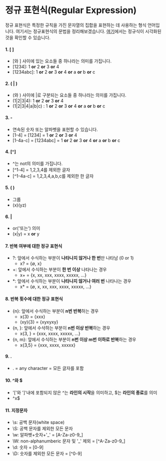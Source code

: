 # 정규 표현식(Regular Expression)
정규 표현식은 특정한 규칙을 가진 문자열의 집합을 표현하는 데 사용하는 형식 언어입니다.
여기서는 정규표현식의 문법을 정리해보겠습니다. 
[여기]에서는 정규식이 시각화된 것을 확인할 수 있습니다. 

[여기]: https://regexper.com/

#### 1. \[   \]
* \[와 \] 사이에 있는 요소들 중 하나라는 의미를 가집니다. 
* \[1234\]: 1 **or** 2 **or** 3 **or** 4
* \[1234abc\]: 1 **or** 2 **or** 3 **or** 4 **or** a **or** b **or** c

#### 2. ( | )
* (와 ) 사이에 |로 구분되는 요소들 중 하나라는 의미를 가집니다. 
* (1|2|3|4): 1 **or** 2 **or** 3 **or** 4
* (1|2|3|4|a|b|c) : 1 **or** 2 **or** 3 **or** 4 **or** a **or** b **or** c

#### 3. -
* 연속된 숫자 또는 알파벳을 표현할 수 있습니다. 
* \[1-4\] = \[1234\] = 1 **or** 2 **or** 3 **or** 4
* \[1-4a-c\] = \[1234abc\] =  1 **or** 2 **or** 3 **or** 4 **or** a **or** b **or** c

#### 4. \[^\]
* ^는 not의 의미를 가집니다. 
* \[^1-4\] = 1,2,3,4를 제외한 글자
* \[^1-4a-c\] = 1,2,3,4,a,b,c를 제외한 한 글자

#### 5. ( ) 
* 그룹
* (x)(yz)

#### 6. | 
* or('또는') 의미
* (x|y) = x **or** y

#### 7. 반복 여부에 대한 정규 표현식
* ?: 앞에서 수식하는 부분이 **나타나지 않거나 한 번**만 나타남 (0 or 1)
  * x? = {∅, x}
* +: 앞에서 수식하는 부분이 **한 번 이상** 나타나는 경우
  * x+ = {x, xx, xxx, xxxx, xxxxx, ...}
* \*: 앞에서 수식하는 부분이 **나타나지 않거나 여러 번** 나타나는 경우
  * x* = {∅, x, xx, xxx, xxxx, xxxxx, ...}
  
#### 8. 반복 횟수에 대한 정규 표현식
* {n}: 앞에서 수식하는 부분이 **n번 반복**하는 경우
  * x{3} = {xxx}
  * (xy){3} = {xyxyxy}
* {n, }: 앞에서 수삭하는 부분이 **n번 이상 반복**하는 경우
  * x{3, } = {xxx, xxxx, xxxxx, ...}
* {n, m}: 앞에서 수식하는 부분이 **n번 이상 m번 이하로 반복**하는 경우
  * x{3,5} = {xxx, xxxx, xxxxx}

#### 9. .
* . = any character = 모든 글자를 포함

#### 10. ^와 $
* '\['와 '\]'내에 포함되지 않은 ^는 **라인의 시작**을 의미하고, $는 **라인의 종료**를 의미
* ^x$

#### 11. 지정문자
* \s: 공백 문자(white space)
* \S: 공백 문자를 제외한 모든 문자
* \w: 알파벳+숫자+'\_' = \[A-Za-z0-9_\]
* \W: non-alphanumberic 문자 및 '\_' 제외 = \[^A-Za-z0-9_\]
* \d: 숫자 = \[0-9\]
* \D: 숫자를 제외한 모든 문자 = \[^0-9\]

